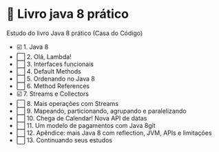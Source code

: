 # :blue_book: Livro java 8 prático
Estudo do livro Java 8 prático (Casa do Código)

- :ballot_box_with_check: 1. Java 8
- :white_large_square: 2. Olá, Lambda!
- :white_large_square: 3. Interfaces funcionais
- :white_large_square: 4. Default Methods
- :white_large_square: 5. Ordenando no Java 8
- :white_large_square: 6. Method References
- :ballot_box_with_check: 7. Streams e Collectors
- :white_large_square: 8. Mais operações com Streams
- :white_large_square: 9. Mapeando, particionando, agrupando e paralelizando
- :white_large_square: 10. Chega de Calendar! Nova API de datas
- :white_large_square: 11. Um modelo de pagamentos com Java 8git 
- :white_large_square: 12. Apêndice: mais Java 8 com reflection, JVM, APIs e limitações
- :white_large_square: 13. Continuando seus estudos
